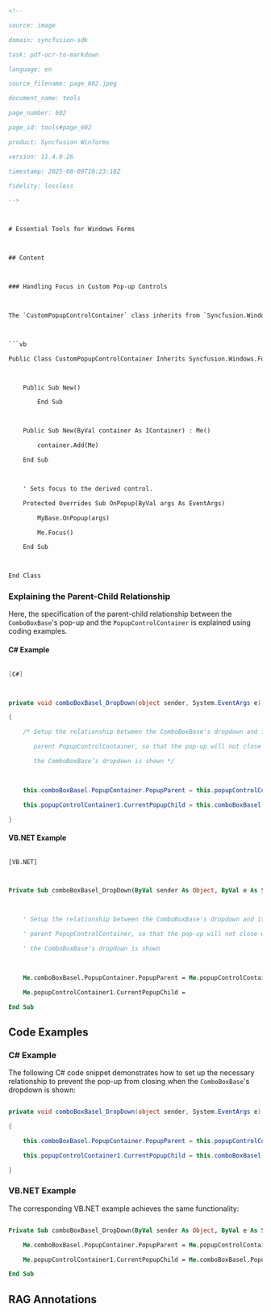 ```html
<!--
source: image
domain: syncfusion-sdk
task: pdf-ocr-to-markdown
language: en
source_filename: page_602.jpeg
document_name: tools
page_number: 602
page_id: tools#page_602
product: Syncfusion Winforms
version: 11.4.0.26
timestamp: 2025-08-09T10:23:18Z
fidelity: lossless
-->

# Essential Tools for Windows Forms

## Content

### Handling Focus in Custom Pop-up Controls

The `CustomPopupControlContainer` class inherits from `Syncfusion.Windows.Forms.PopupControlContainer`. It ensures that the derived control receives focus when the pop-up is displayed.

```vb
Public Class CustomPopupControlContainer Inherits Syncfusion.Windows.Forms.PopupControlContainer

    Public Sub New()
        End Sub

    Public Sub New(ByVal container As IContainer) : Me()
        container.Add(Me)
    End Sub

    ' Sets focus to the derived control.
    Protected Overrides Sub OnPopup(ByVal args As EventArgs)
        MyBase.OnPopup(args)
        Me.Focus()
    End Sub

End Class
```

### Explaining the Parent-Child Relationship

Here, the specification of the parent-child relationship between the `ComboBoxBase`'s pop-up and the `PopupControlContainer` is explained using coding examples.

#### C# Example

```csharp
[C#]

private void comboBoxBasel_DropDown(object sender, System.EventArgs e)
{
    /* Setup the relationship between the ComboBoxBase's dropdown and its
       parent PopupControlContainer, so that the pop-up will not close when
       the ComboBoxBase’s dropdown is shown */
    
    this.comboBoxBasel.PopupContainer.PopupParent = this.popupControlContainer1;
    this.popupControlContainer1.CurrentPopupChild = this.comboBoxBasel.PopupContainer;
}
```

#### VB.NET Example

```vb
[VB.NET]

Private Sub comboBoxBasel_DropDown(ByVal sender As Object, ByVal e As System.EventArgs)

    ' Setup the relationship between the ComboBoxBase's dropdown and its
    ' parent PopupControlContainer, so that the pop-up will not close when
    ' the ComboBoxBase’s dropdown is shown
    
    Me.comboBoxBasel.PopupContainer.PopupParent = Me.popupControlContainer1
    Me.popupControlContainer1.CurrentPopupChild = 
End Sub
```

## Code Examples

### C# Example

The following C# code snippet demonstrates how to set up the necessary relationship to prevent the pop-up from closing when the `ComboBoxBase`'s dropdown is shown:

```csharp
private void comboBoxBasel_DropDown(object sender, System.EventArgs e)
{
    this.comboBoxBasel.PopupContainer.PopupParent = this.popupControlContainer1;
    this.popupControlContainer1.CurrentPopupChild = this.comboBoxBasel.PopupContainer;
}
```

### VB.NET Example

The corresponding VB.NET example achieves the same functionality:

```vb
Private Sub comboBoxBasel_DropDown(ByVal sender As Object, ByVal e As System.EventArgs)
    Me.comboBoxBasel.PopupContainer.PopupParent = Me.popupControlContainer1
    Me.popupControlContainer1.CurrentPopupChild = Me.comboBoxBasel.PopupContainer
End Sub
```

## RAG Annotations

<!-- tags: [Syncfusion, WinForms, ComboBox, Popup, Focus, Parent-Child Relationship] keywords: [CustomPopupControlContainer, ComboBoxBase, PopupControlContainer, focus, pop-up, dropdown, parent-child relationship] -->
```
